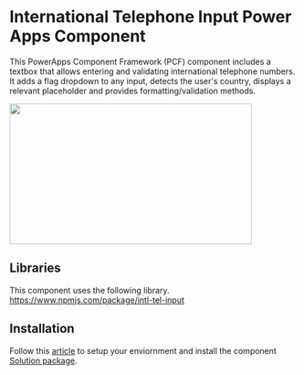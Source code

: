 # International Telephone Input Power Apps Component
This PowerApps Component Framework (PCF) component includes a textbox that allows entering and validating international telephone numbers. It adds a flag dropdown to any input, detects the user's country, displays a relevant placeholder and provides formatting/validation methods.

<img src="https://raw.github.com/OGcanviz/IntlTelInputPCF/master/images/vanilla.png" width="424px" height="246px">

## Libraries
This component uses the following library.
https://www.npmjs.com/package/intl-tel-input

## Installation
Follow this [article](https://docs.microsoft.com/en-us/powerapps/developer/component-framework/component-framework-for-canvas-apps) to setup your enviornment and install the component [Solution package](https://github.com/OGcanviz/IntlTelInputPCF/tree/master/releases).
